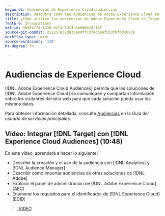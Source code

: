 ```yaml
---
keywords: Audiencias de Experience Cloud;audiencias
description: Descubra cómo las Audiencias de Adobe Experience Cloud permiten que las soluciones de Experience Cloud se comuniquen y compartan información sobre los visitantes de un sitio web con otras soluciones de Adobe.
title: ¿Cómo utilizo las audiencias de Adobe Experience Cloud en Target?
feature: Integrations
exl-id: 4502e77d-1310-41f3-8d14-ba69692df1af
source-git-commit: 152257a52d836a88ffcd76cd9af5b3fbfbdc0839
workflow-type: tm+mt
source-wordcount: '110'
ht-degree: 7%

---
```


# Audiencias de Experience Cloud

[!DNL Adobe Experience Cloud Audiences] permite que las soluciones de [!DNL Adobe Experience Cloud] se comuniquen y compartan información sobre los visitantes del sitio web para que cada solución pueda usar los mismos datos.

Para obtener información detallada, consulte [Audiencias](https://experienceleague.adobe.com/docs/core-services/interface/audiences/audience-library.html?lang=es) en la *Guía del usuario de servicios principales*.

## Vídeo: Integrar [!DNL Target] con [!DNL Experience Cloud Audiences] (10:48)

En este vídeo, aprenderá a hacer lo siguiente:

* Describir la creación y el uso de la audiencia con [!DNL Analytics] y [!DNL Audience Manager]
* Describir cómo importar audiencias de otras soluciones de [!DNL Adobe]
* Explorar el panel de administración de [!DNL Adobe Experience Cloud] (AEC)
* Enumerar los requisitos para el identificador de [!DNL Experience Cloud] (ECID)

>[!VIDEO](https://video.tv.adobe.com/v/3421748?captions=spa)
